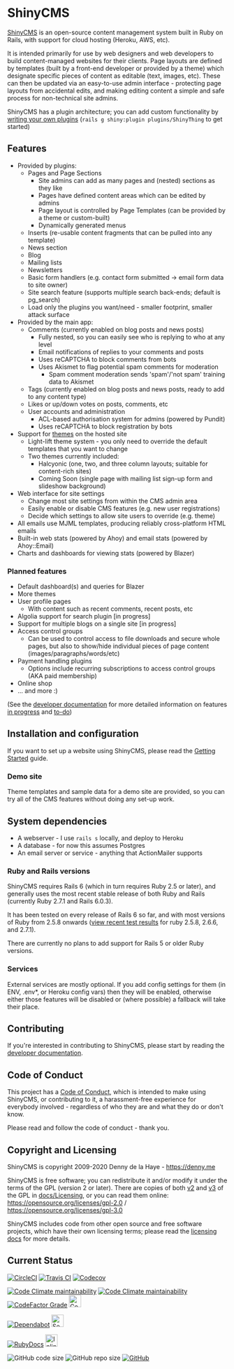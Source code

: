 # ShinyCMS

[ShinyCMS](https://shinycms.org/) is an open-source content management system built in Ruby on Rails, with support for cloud hosting (Heroku, AWS, etc).

It is intended primarily for use by web designers and web developers to build content-managed websites for their clients. Page layouts are defined by templates (built by a front-end developer or provided by a theme) which designate specific pieces of content as editable (text, images, etc). These can then be updated via an easy-to-use admin interface - protecting page layouts from accidental edits, and making editing content a simple and safe process for non-technical site admins.

ShinyCMS has a plugin architecture; you can add custom functionality by [writing your own plugins](docs/Developer/Plugins.md) (`rails g shiny:plugin plugins/ShinyThing` to get started)


## Features

* Provided by plugins:
  * Pages and Page Sections
    * Site admins can add as many pages and (nested) sections as they like
    * Pages have defined content areas which can be edited by admins
    * Page layout is controlled by Page Templates (can be provided by a theme or custom-built)
    * Dynamically generated menus
  * Inserts (re-usable content fragments that can be pulled into any template)
  * News section
  * Blog
  * Mailing lists
  * Newsletters
  * Basic form handlers (e.g. contact form submitted -> email form data to site owner)
  * Site search feature (supports multiple search back-ends; default is pg_search)
  * Load only the plugins you want/need - smaller footprint, smaller attack surface
* Provided by the main app:
  * Comments (currently enabled on blog posts and news posts)
    * Fully nested, so you can easily see who is replying to who at any level
    * Email notifications of replies to your comments and posts
    * Uses reCAPTCHA to block comments from bots
    * Uses Akismet to flag potential spam comments for moderation
      * Spam comment moderation sends 'spam'/'not spam' training data to Akismet
  * Tags (currently enabled on blog posts and news posts, ready to add to any content type)
  * Likes or up/down votes on posts, comments, etc
  * User accounts and administration
    * ACL-based authorisation system for admins (powered by Pundit)
    * Uses reCAPTCHA to block registration by bots
* Support for [themes](docs/Themes.md) on the hosted site
  * Light-lift theme system - you only need to override the default templates that you want to change
  * Two themes currently included:
    * Halcyonic (one, two, and three column layouts; suitable for content-rich sites)
    * Coming Soon (single page with mailing list sign-up form and slideshow background)
* Web interface for site settings
  * Change most site settings from within the CMS admin area
  * Easily enable or disable CMS features (e.g. new user registrations)
  * Decide which settings to allow site users to override (e.g. theme)
* All emails use MJML templates, producing reliably cross-platform HTML emails
* Built-in web stats (powered by Ahoy) and email stats (powered by Ahoy::Email)
* Charts and dashboards for viewing stats (powered by Blazer)

### Planned features

* Default dashboard(s) and queries for Blazer
* More themes
* User profile pages
  * With content such as recent comments, recent posts, etc
* Algolia support for search plugin [in progress]
* Support for multiple blogs on a single site [in progress]
* Access control groups
  * Can be used to control access to file downloads and secure whole pages, but also to show/hide individual pieces of page content (images/paragraphs/words/etc)
* Payment handling plugins
  * Options include recurring subscriptions to access control groups (AKA paid membership)
* Online shop
* ... and more :)

(See the [developer documentation](docs/Developers/index.md) for more detailed information on features [in progress](docs/Developers/in-progress.md) and [to-do](docs/Developers/TODO.md))


## Installation and configuration

If you want to set up a website using ShinyCMS, please read the [Getting Started](docs/Getting-Started.md) guide.

### Demo site

Theme templates and sample data for a demo site are provided, so you can try all of the CMS features without doing any set-up work.


## System dependencies

* A webserver - I use `rails s` locally, and deploy to Heroku
* A database - for now this assumes Postgres
* An email server or service - anything that ActionMailer supports

### Ruby and Rails versions

ShinyCMS requires Rails 6 (which in turn requires Ruby 2.5 or later), and generally uses the most recent stable release of both Ruby and Rails (currently Ruby 2.7.1 and Rails 6.0.3).

It has been tested on every release of Rails 6 so far, and with most versions of Ruby from 2.5.8 onwards ([view recent test results][test results] for ruby 2.5.8, 2.6.6, and 2.7.1).

[Test results]: https://travis-ci.com/github/denny/ShinyCMS-ruby/builds/184397336

There are currently no plans to add support for Rails 5 or older Ruby versions.

### Services

External services are mostly optional. If you add config settings for them (in ENV, .env*, or Heroku config vars) then they will be enabled, otherwise either those features will be disabled or (where possible) a fallback will take their place.


## Contributing

If you're interested in contributing to ShinyCMS, please start by reading the [developer documentation](docs/Developers/index.md).


## Code of Conduct

This project has a [Code of Conduct](docs/code-of-conduct.md), which is intended to make using ShinyCMS, or contributing to it, a harassment-free experience for everybody involved - regardless of who they are and what they do or don't know.

Please read and follow the code of conduct - thank you.


## Copyright and Licensing

ShinyCMS is copyright 2009-2020 Denny de la Haye - https://denny.me

ShinyCMS is free software; you can redistribute it and/or modify it under the terms of the GPL (version 2 or later). There are copies of both [v2](docs/Licensing/gnu-gpl-2.0.md) and [v3](docs/Licensing/gnu-gpl-3.0.md) of the GPL in [docs/Licensing](docs/Licensing/index.md), or you can read them online: https://opensource.org/licenses/gpl-2.0 / https://opensource.org/licenses/gpl-3.0

ShinyCMS includes code from other open source and free software projects, which have their own licensing terms; please read the [licensing docs](docs/Licensing/index.md) for more details.


## Current Status

[![CircleCI](https://img.shields.io/circleci/build/github/denny/ShinyCMS-ruby?label=CircleCI&logo=circleci&logoColor=white&style=for-the-badge)](https://circleci.com/gh/denny/ShinyCMS-ruby)
[![Travis CI](https://img.shields.io/travis/com/denny/ShinyCMS-ruby?label=Travis%20CI&logo=travis&logoColor=white&style=for-the-badge)](https://travis-ci.com/denny/ShinyCMS-ruby)
[![Codecov](https://img.shields.io/codecov/c/github/denny/ShinyCMS-ruby?label=Codecov&logo=codecov&logoColor=white&style=for-the-badge)](https://codecov.io/gh/denny/ShinyCMS-ruby)

[![Code Climate maintainability](https://img.shields.io/codeclimate/maintainability-percentage/denny/ShinyCMS-ruby?label=CodeClimate&logo=code-climate&style=for-the-badge)](https://codeclimate.com/github/denny/ShinyCMS-ruby/maintainability)
[![Code Climate maintainability](https://img.shields.io/codeclimate/maintainability/denny/ShinyCMS-ruby?label=CodeClimate&logo=code-climate&style=for-the-badge)](https://codeclimate.com/github/denny/ShinyCMS-ruby/maintainability)
[![CodeFactor Grade](https://img.shields.io/codefactor/grade/github/denny/ShinyCMS-ruby?label=CodeFactor&logo=codefactor&logoColor=white&style=for-the-badge)](https://www.codefactor.io/repository/github/denny/shinycms-ruby)
<a href="https://codebeat.co/projects/github-com-denny-shinycms-ruby-main"><img src="https://codebeat.co/badges/97ed8fca-23b4-469e-a7fb-fd3ec7f8e4d5" alt="CodeBeat (code quality)" height="28px"></a>

[![Dependabot](https://img.shields.io/static/v1?label=Dependabot&color=brightgreen&message=enabled&logo=dependabot&style=for-the-badge)](https://rubydoc.info/github/denny/ShinyCMS-ruby)
<a href="https://hakiri.io/github/denny/ShinyCMS-ruby/main"><img src="https://hakiri.io/github/denny/ShinyCMS-ruby/main.svg" alt="Security" height="28px"></a>

[![RubyDocs](https://img.shields.io/static/v1?label=RubyDocs&color=brightgreen&message=✓&logo=ruby&style=for-the-badge)](https://rubydoc.info/github/denny/ShinyCMS-ruby)
<a href="https://inch-ci.org/github/denny/ShinyCMS-ruby"><img src="https://inch-ci.org/github/denny/ShinyCMS-ruby.svg" alt="Inline Documentation" height="28px"></a>

![GitHub code size](https://img.shields.io/github/languages/code-size/denny/ShinyCMS-ruby?logo=github&style=for-the-badge)
![GitHub repo size](https://img.shields.io/github/repo-size/denny/ShinyCMS-ruby?logo=github&style=for-the-badge)
[![GitHub](https://img.shields.io/github/license/denny/ShinyCMS-ruby?color=blue&logo=gnu&style=for-the-badge)](https://opensource.org/licenses/gpl-2.0)
